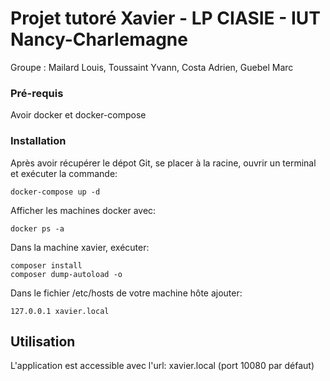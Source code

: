 # Projet tutoré Xavier - LP CIASIE - IUT Nancy-Charlemagne
Groupe : Mailard Louis, Toussaint Yvann, Costa Adrien, Guebel Marc

### Pré-requis

Avoir docker et docker-compose

### Installation

Après avoir récupérer le dépot Git, se placer à la racine, ouvrir un terminal et exécuter la commande: 
```
docker-compose up -d
```
Afficher les machines docker avec:
```
docker ps -a
```
Dans la machine xavier, exécuter:
```
composer install
composer dump-autoload -o
```

Dans le fichier /etc/hosts de votre machine hôte ajouter:
```
127.0.0.1 xavier.local
```

## Utilisation

L'application est accessible avec l'url: xavier.local (port 10080 par défaut)
